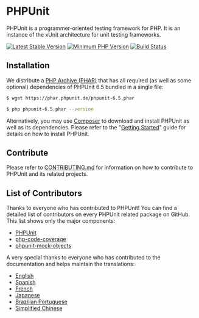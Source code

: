 # PHPUnit

PHPUnit is a programmer-oriented testing framework for PHP. It is an instance of the xUnit architecture for unit testing frameworks.

[![Latest Stable Version](https://img.shields.io/packagist/v/phpunit/phpunit.svg?style=flat-square)](https://packagist.org/packages/phpunit/phpunit)
[![Minimum PHP Version](https://img.shields.io/badge/php-%3E%3D%207.0-8892BF.svg?style=flat-square)](https://php.net/)
[![Build Status](https://img.shields.io/travis/sebastianbergmann/phpunit/6.5.svg?style=flat-square)](https://phpunit.de/build-status.html)

## Installation

We distribute a [PHP Archive (PHAR)](https://php.net/phar) that has all required (as well as some optional) dependencies of PHPUnit 6.5 bundled in a single file:

```bash
$ wget https://phar.phpunit.de/phpunit-6.5.phar

$ php phpunit-6.5.phar --version
```

Alternatively, you may use [Composer](https://getcomposer.org/) to download and install PHPUnit as well as its dependencies. Please refer to the "[Getting Started](https://phpunit.de/getting-started-with-phpunit.html)" guide for details on how to install PHPUnit.

## Contribute

Please refer to [CONTRIBUTING.md](https://github.com/sebastianbergmann/phpunit/blob/master/.github/CONTRIBUTING.md) for information on how to contribute to PHPUnit and its related projects.

## List of Contributors

Thanks to everyone who has contributed to PHPUnit! You can find a detailed list of contributors on every PHPUnit related package on GitHub. This list shows only the major components:

* [PHPUnit](https://github.com/sebastianbergmann/phpunit/graphs/contributors)
* [php-code-coverage](https://github.com/sebastianbergmann/php-code-coverage/graphs/contributors)
* [phpunit-mock-objects](https://github.com/sebastianbergmann/phpunit-mock-objects/graphs/contributors)

A very special thanks to everyone who has contributed to the documentation and helps maintain the translations:

* [English](https://github.com/sebastianbergmann/phpunit-documentation-english/graphs/contributors)
* [Spanish](https://github.com/sebastianbergmann/phpunit-documentation-spanish/graphs/contributors)
* [French](https://github.com/sebastianbergmann/phpunit-documentation-french/graphs/contributors)
* [Japanese](https://github.com/sebastianbergmann/phpunit-documentation-japanese/graphs/contributors)
* [Brazilian Portuguese](https://github.com/sebastianbergmann/phpunit-documentation-brazilian-portuguese/graphs/contributors)
* [Simplified Chinese](https://github.com/sebastianbergmann/phpunit-documentation-chinese/graphs/contributors)

